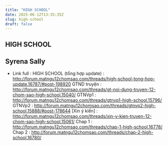 ```yaml
---
title: "HIGH SCHOOL"
date: 2025-06-12T13:35:35Z
slug: high-school
draft: false
---
```


## HIGH SCHOOL

## Syrena Sally

- Link full :
HIGH SCHOOL (tổng hợp update) :  http://forum.matngu12chomsao.com/threads/high-school-tong-hop-update.16787/#post-198920
GTND truyện : http://forum.matngu12chomsao.com/threads/gt-noi-dung-truyen-12-chom-sao-high-school.15040/
GTNVp1 : http://forum.matngu12chomsao.com/threads/gtnvp1-high-school.15796/
GTNVp2 : http://forum.matngu12chomsao.com/threads/gtnvp2-high-school.15888/#post-178644
 [Xin ý kiến] : http://forum.matngu12chomsao.com/threads/xin-y-kien-truyen-12-chom-sao-high-school.15061/
Chap 1 : http://forum.matngu12chomsao.com/threads/chap-1-high-school.16778/
Chap 2 : http://forum.matngu12chomsao.com/threads/chap-2-high-school.16780/